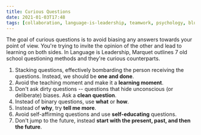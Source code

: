 ```yaml
---
title: Curious Questions
date: 2021-01-03T17:48
tags: [collaboration, language-is-leadership, teamwork, psychology, bluework, psychological-safety, trust, questions]
---
```


The goal of curious questions is to avoid biasing any answers towards your point
of view. You're trying to invite the opinion of the other and lead to learning
on both sides. In Language is Leadership, Marquet outlines 7 old school
questioning methods and they're curious counterparts.

1. Stacking questions, effectively bombarding the person receiving the
   questions. Instead, we should be **one and done**.
2. Avoid the teaching moment and make it a **learning moment**.
3. Don't ask dirty questions -- questions that hide unconscious (or deliberate)
   biases. Ask a **clean question**.
4. Instead of binary questions, use **what** or **how**.
5. Instead of **why**, try **tell me more**.
6. Avoid self-affirming questions and use **self-educating** questions.
7. Don't jump to the future, instead **start with the present, past, and then
   the future**.

